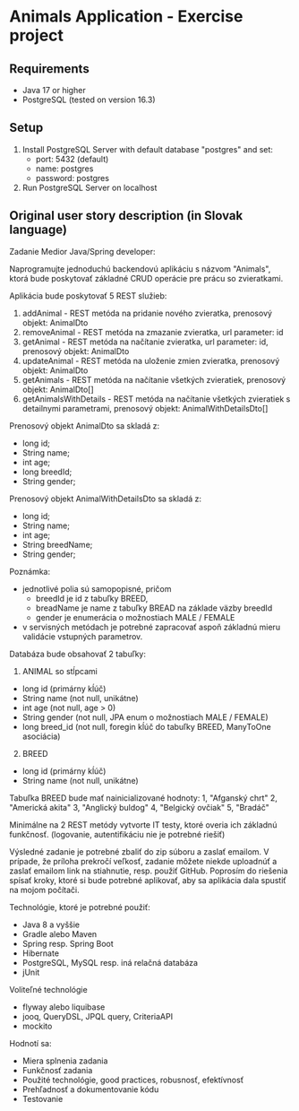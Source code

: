 # Animals Application - Exercise project

## Requirements
- Java 17 or higher
- PostgreSQL (tested on version 16.3)

## Setup

   1. Install PostgreSQL Server with default database "postgres" and set:
      - port: 5432 (default)
      - name: postgres
      - password: postgres
   2. Run PostgreSQL Server on localhost

## Original user story description (in Slovak language)
Zadanie Medior Java/Spring developer:

Naprogramujte jednoduchú backendovú aplikáciu s názvom "Animals", ktorá bude poskytovať základné CRUD operácie pre prácu so zvieratkami.

Aplikácia bude poskytovať 5 REST služieb:
1. addAnimal - REST metóda na pridanie nového zvieratka, prenosový objekt: AnimalDto
2. removeAnimal - REST metóda na zmazanie zvieratka, url parameter: id
3. getAnimal - REST metóda na načítanie zvieratka, url parameter: id, prenosový objekt: AnimalDto
4. updateAnimal - REST metóda na uloženie zmien zvieratka, prenosový objekt: AnimalDto
5. getAnimals - REST metóda na načítanie všetkých zvieratiek, prenosový objekt: AnimalDto[]
6. getAnimalsWithDetails - REST metóda na načítanie všetkých zvieratiek s detailnymi parametrami, prenosový objekt: AnimalWithDetailsDto[]

Prenosový objekt AnimalDto sa skladá z:
- long id;
- String name;
- int age;
- long breedId;
- String gender;

Prenosový objekt AnimalWithDetailsDto sa skladá z:
- long id;
- String name;
- int age;
- String breedName;
- String gender;

Poznámka:
- jednotlivé polia sú samopopisné, pričom
  - breedId je id z tabuľky BREED,
  - breadName je name z tabuľky BREAD na základe väzby breedId
  - gender je enumerácia o možnostiach MALE / FEMALE
- v servisných metódach je potrebné zapracovať aspoň základnú mieru validácie vstupných parametrov.

Databáza bude obsahovať 2 tabuľky:
1) ANIMAL so stĺpcami
- long id (primárny kĺúč)
- String name (not null, unikátne)
- int age (not null, age > 0)
- String gender (not null, JPA enum o možnostiach MALE / FEMALE)
- long breed_id (not null, foregin kĺúč do tabuľky BREED, ManyToOne asociácia)

2) BREED
- long id (primárny kĺúč)
- String name (not null, unikátne)

Tabuľka BREED bude mať nainicializované hodnoty:
1, "Afganský chrt"
2, "Americká akita"
3, "Anglický buldog"
4, "Belgický ovčiak"
5, "Bradáč"

Minimálne na 2 REST metódy vytvorte IT testy, ktoré overia ich základnú funkčnosť.
(logovanie, autentifikáciu nie je potrebné riešiť)

Výsledné zadanie je potrebné zbaliť do zip súboru a zaslať emailom. V prípade, že príloha prekročí veľkosť, zadanie môžete niekde uploadnúť a zaslať emailom link na stiahnutie, resp. použiť GitHub. Poprosím do riešenia spísať kroky, ktoré si bude potrebné aplikovať, aby sa aplikácia dala spustiť na mojom počítači.

Technológie, ktoré je potrebné použiť:
* Java 8 a vyššie
* Gradle alebo Maven
* Spring resp. Spring Boot
* Hibernate
* PostgreSQL, MySQL resp. iná relačná databáza
* jUnit

Voliteľné technológie
* flyway alebo liquibase
* jooq, QueryDSL, JPQL query, CriteriaAPI
* mockito

Hodnotí sa:
* Miera splnenia zadania
* Funkčnosť zadania
* Použité technológie, good practices, robusnosť, efektívnosť
* Prehľadnosť a dokumentovanie kódu
* Testovanie